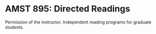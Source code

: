 # AMST 895: Directed Readings

Permission of the instructor. Independent reading programs for graduate students.